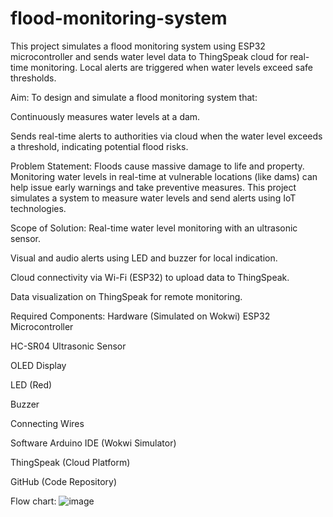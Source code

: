 # flood-monitoring-system
This project simulates a flood monitoring system using ESP32 microcontroller and sends water level data to ThingSpeak cloud for real-time monitoring. Local alerts are triggered when water levels exceed safe thresholds.

Aim:
To design and simulate a flood monitoring system that:

Continuously measures water levels at a dam.

Sends real-time alerts to authorities via cloud when the water level exceeds a threshold, indicating potential flood risks.

Problem Statement:
Floods cause massive damage to life and property. Monitoring water levels in real-time at vulnerable locations (like dams) can help issue early warnings and take preventive measures. This project simulates a system to measure water levels and send alerts using IoT technologies.

Scope of Solution:
Real-time water level monitoring with an ultrasonic sensor.

Visual and audio alerts using LED and buzzer for local indication.

Cloud connectivity via Wi-Fi (ESP32) to upload data to ThingSpeak.

Data visualization on ThingSpeak for remote monitoring.

Required Components:
Hardware (Simulated on Wokwi)
ESP32 Microcontroller

HC-SR04 Ultrasonic Sensor

OLED Display

LED (Red)

Buzzer

Connecting Wires

Software
Arduino IDE (Wokwi Simulator)

ThingSpeak (Cloud Platform)

GitHub (Code Repository)


Flow chart:
![image](https://github.com/user-attachments/assets/b7c8af66-577d-454c-8d5f-20233a1fe196)


